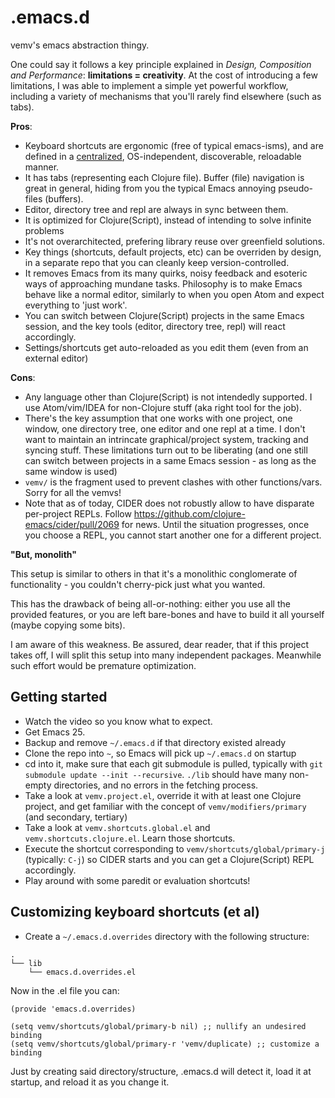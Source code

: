# .emacs.d

vemv's emacs abstraction thingy.

One could say it follows a key principle explained in _Design, Composition and Performance_: **limitations = creativity**. At the cost of introducing a few
limitations, I was able to implement a simple yet powerful workflow, including a variety of mechanisms that you'll rarely find elsewhere (such as tabs).

**Pros**:

* Keyboard shortcuts are ergonomic (free of typical emacs-isms), and are defined in a [centralized](https://github.com/vemv/.emacs.d/blob/master/lib/non-submodules/vemv.shortcuts.global.el), OS-independent, discoverable, reloadable manner.
* It has tabs (representing each Clojure file). Buffer (file) navigation is great in general, hiding from you the typical Emacs annoying pseudo-files (buffers).
* Editor, directory tree and repl are always in sync between them.
* It is optimized for Clojure(Script), instead of intending to solve infinite problems
* It's not overarchitected, prefering library reuse over greenfield solutions.
* Key things (shortcuts, default projects, etc) can be overriden by design, in a separate repo that you can cleanly keep version-controlled.
* It removes Emacs from its many quirks, noisy feedback and esoteric ways of approaching mundane tasks. Philosophy is to make Emacs behave like a normal editor, similarly to when you open Atom and expect everything to 'just work'.
* You can switch between Clojure(Script) projects in the same Emacs session, and the key tools (editor, directory tree, repl) will react accordingly.
* Settings/shortcuts get auto-reloaded as you edit them (even from an external editor)

**Cons**:

* Any language other than Clojure(Script) is not intendedly supported. I use Atom/vim/IDEA for non-Clojure stuff (aka right tool for the job).
* There's the key assumption that one works with one project, one window, one directory tree, one editor and one repl at a time. I don't want to maintain an intrincate graphical/project system, tracking and syncing stuff. These limitations turn out to be liberating (and one still can switch between projects in a same Emacs session - as long as the same window is used)
* `vemv/` is the fragment used to prevent clashes with other functions/vars. Sorry for all the vemvs!
* Note that as of today, CIDER does not robustly allow to have disparate per-project REPLs. Follow https://github.com/clojure-emacs/cider/pull/2069 for news. Until the situation progresses, once you choose a REPL, you cannot start another one for a different project.

**"But, monolith"**

This setup is similar to others in that it's a monolithic conglomerate of functionality - you couldn't cherry-pick just what you wanted.

This has the drawback of being all-or-nothing: either you use all the provided features, or you are left bare-bones and have to build it all yourself (maybe copying some bits).

I am aware of this weakness. Be assured, dear reader, that if this project takes off, I will split this setup into many independent packages. Meanwhile such effort would be premature optimization.

## Getting started

* Watch the video so you know what to expect.
* Get Emacs 25.
* Backup and remove `~/.emacs.d` if that directory existed already
* Clone the repo into `~`, so Emacs will pick up `~/.emacs.d` on startup
* cd into it, make sure that each git submodule is pulled, typically with `git submodule update --init --recursive`. `./lib` should have many non-empty directories, and no errors in the fetching process.
* Take a look at `vemv.project.el`, override it with at least one Clojure project, and get familiar with the concept of `vemv/modifiers/primary` (and secondary, tertiary)
* Take a look at `vemv.shortcuts.global.el` and `vemv.shortcuts.clojure.el`. Learn those shortcuts.
* Execute the shortcut corresponding to `vemv/shortcuts/global/primary-j` (typically: `C-j`) so CIDER starts and you can get a Clojure(Script) REPL accordingly.
* Play around with some paredit or evaluation shortcuts!

## Customizing keyboard shortcuts (et al)

* Create a `~/.emacs.d.overrides` directory with the following structure:

```
.
└── lib
    └── emacs.d.overrides.el
```

Now in the .el file you can:

```
(provide 'emacs.d.overrides)

(setq vemv/shortcuts/global/primary-b nil) ;; nullify an undesired binding
(setq vemv/shortcuts/global/primary-r 'vemv/duplicate) ;; customize a binding
```

Just by creating said directory/structure, .emacs.d will detect it, load it at startup, and reload it as you change it.

